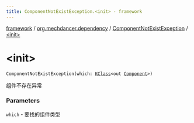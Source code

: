 ```yaml
---
title: ComponentNotExistException.<init> - framework
---
```


[framework](../../index.html) / [org.mechdancer.dependency](../index.html) / [ComponentNotExistException](index.html) / [&lt;init&gt;](./-init-.html)

# &lt;init&gt;

`ComponentNotExistException(which: `[`KClass`](https://kotlinlang.org/api/latest/jvm/stdlib/kotlin.reflect/-k-class/index.html)`<out `[`Component`](../-component/index.html)`>)`

组件不存在异常

### Parameters

`which` - 要找的组件类型